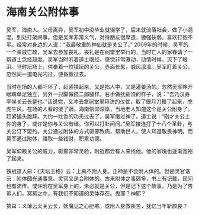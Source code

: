 # 海南关公附体事

吴军，海南人。父母离异，吴军初中没毕业就辍学了，后来就流落社会，做了小混混，到处打架闹事。但是吴军非常义气，对待朋友很厚道，锄强扶弱，喜欢打抱不平。经常对身边的人说：“我最敬重的神仙就是关公了。” 2009年的时候，吴军的一个亲戚亡故，吴军去参加丧礼。丧礼是在祠堂里举行的，当时亡人的家眷请了一帮道士念经超度。吴军当时听着道士唱经，感觉非常激动，动情时候，流下了眼泪。当时坛场上，供奉着一位镇坛的关公，赤面长髯，威风凛凛。吴军盯着关公，忽然间一道电光闪过，便昏厥过去。

当时在场的人都吓坏了，赶紧扶起来，又是掐人中，又是灌姜汤的。忽然吴军睁开眼睛单足独立，另外一只脚做跷二郎腿样。右手做抚胡须的样子，说：“吾乃汉寿亭侯关云长是也。”话说完，又冲去拿祠堂里拜访的仪仗，取了偃月刀舞了起来，虎虎生风。在场的人看的傻了眼。海南信仰深厚，当地老人知道这个是关公附身了，赶紧磕头跪拜。大约一炷香的功夫过去了，吴军缓过神了。道士说：“刚才关公上你的身了，或许是你与关公有缘。你可以打卦问问。”吴军接连打了十八个圣卦，与关公订下盟约。关公通过附体的方式驱邪致病，帮助世人，使人知道敬畏神明。而吴军通过附体，赚取一些钱财，积累功德。

吴军仰赖关公的威力，驱邪非常灵验，附近都会有人来找他。他的家境也逐渐宽裕了起来。

铁冠道人曰：《天坛玉格》云：上真不附人身。正神是不会附人体的。但是灵官诰云：附体圆光通事意。灵官又是会附体的。古来附体之事颇多，书上有记载，民间也有流传。或许附在吴军身上的，未必就是关公，但是记下这个故事，乃是为了告诉人们，冥冥之中，有我们不知道的灵体存在。鬼耶？神耶？

赞曰：义薄云天关云长，妖魔见之心胆寒。或附人身救疾苦，犹忆当年斩颜良？
